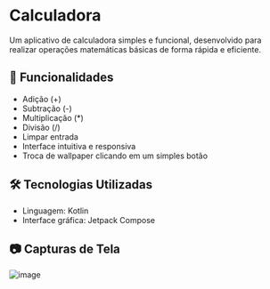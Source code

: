# Calculadora

Um aplicativo de calculadora simples e funcional, desenvolvido para realizar operações matemáticas básicas de forma rápida e eficiente.

## 📌 Funcionalidades

- Adição (+)
- Subtração (-)
- Multiplicação (*)
- Divisão (/)
- Limpar entrada
- Interface intuitiva e responsiva
- Troca de wallpaper clicando em um simples botão

## 🛠️ Tecnologias Utilizadas

- Linguagem: Kotlin
- Interface gráfica: Jetpack Compose


## 📷 Capturas de Tela

![image](https://github.com/user-attachments/assets/03c13fce-c6d0-4fa7-a484-a83c2ed89780)

